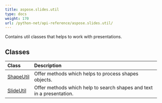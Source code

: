 ```yaml
---
title: aspose.slides.util
type: docs
weight: 170
url: /python-net/api-reference/aspose.slides.util/
---
```



Contains util classes that helps to work with presentations.

## **Classes**
|**Class**|**Description**|
| :- | :- |
|[ShapeUtil](/slides/python-net/api-reference/aspose.slides.util/shapeutil/)|Offer methods which helps to process shapes objects.|
|[SlideUtil](/slides/python-net/api-reference/aspose.slides.util/slideutil/)|Offer methods which help to search shapes and text in a presentation.|
